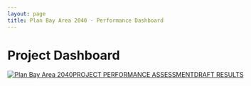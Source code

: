 ```yaml
---
layout: page
title: Plan Bay Area 2040 - Performance Dashboard
---
```


# Project Dashboard
<script type='text/javascript' src='https://public.tableau.com/javascripts/api/viz_v1.js'></script><div class='tableauPlaceholder' style='width: 1004px; height: 1569px;'><noscript><a href='#'><img alt='Plan Bay Area 2040PROJECT PERFORMANCE ASSESSMENTDRAFT RESULTS ' src='https:&#47;&#47;public.tableau.com&#47;static&#47;images&#47;Da&#47;DashboardBubblesList&#47;MARCHDASH&#47;1_rss.png' style='border: none' /></a></noscript><object class='tableauViz' width='1004' height='1569' style='display:none;'><param name='host_url' value='https%3A%2F%2Fpublic.tableau.com%2F' /> <param name='site_root' value='' /><param name='name' value='DashboardBubblesList&#47;MARCHDASH' /><param name='tabs' value='no' /><param name='toolbar' value='yes' /><param name='static_image' value='https:&#47;&#47;public.tableau.com&#47;static&#47;images&#47;Da&#47;DashboardBubblesList&#47;MARCHDASH&#47;1.png' /> <param name='animate_transition' value='yes' /><param name='display_static_image' value='yes' /><param name='display_spinner' value='yes' /><param name='display_overlay' value='yes' /><param name='display_count' value='yes' /><param name='showVizHome' value='no' /><param name='showTabs' value='y' /><param name='bootstrapWhenNotified' value='true' /></object></div>

